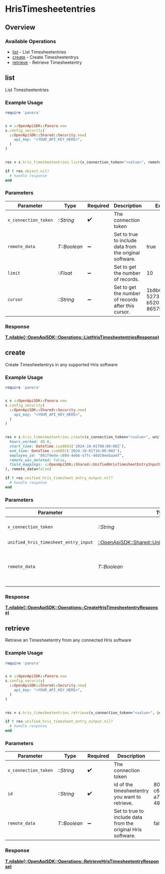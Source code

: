 # HrisTimesheetentries

## Overview

### Available Operations

* [list](#list) - List Timesheetentries
* [create](#create) - Create Timesheetentrys
* [retrieve](#retrieve) - Retrieve Timesheetentry

## list

List Timesheetentries

### Example Usage

```ruby
require 'panora'


s = ::OpenApiSDK::Panora.new
s.config_security(
  ::OpenApiSDK::Shared::Security.new(
    api_key: "<YOUR_API_KEY_HERE>",
  )
)

    
res = s.hris_timesheetentries.list(x_connection_token="<value>", remote_data=true, limit=10.0, cursor="1b8b05bb-5273-4012-b520-8657b0b90874")

if ! res.object.nil?
  # handle response
end

```

### Parameters

| Parameter                                               | Type                                                    | Required                                                | Description                                             | Example                                                 |
| ------------------------------------------------------- | ------------------------------------------------------- | ------------------------------------------------------- | ------------------------------------------------------- | ------------------------------------------------------- |
| `x_connection_token`                                    | *::String*                                              | :heavy_check_mark:                                      | The connection token                                    |                                                         |
| `remote_data`                                           | *T::Boolean*                                            | :heavy_minus_sign:                                      | Set to true to include data from the original software. | true                                                    |
| `limit`                                                 | *::Float*                                               | :heavy_minus_sign:                                      | Set to get the number of records.                       | 10                                                      |
| `cursor`                                                | *::String*                                              | :heavy_minus_sign:                                      | Set to get the number of records after this cursor.     | 1b8b05bb-5273-4012-b520-8657b0b90874                    |

### Response

**[T.nilable(::OpenApiSDK::Operations::ListHrisTimesheetentriesResponse)](../../models/operations/listhristimesheetentriesresponse.md)**




## create

Create Timesheetentrys in any supported Hris software

### Example Usage

```ruby
require 'panora'


s = ::OpenApiSDK::Panora.new
s.config_security(
  ::OpenApiSDK::Shared::Security.new(
    api_key: "<YOUR_API_KEY_HERE>",
  )
)

    
res = s.hris_timesheetentries.create(x_connection_token="<value>", unified_hris_timesheet_entry_input=::OpenApiSDK::Shared::UnifiedHrisTimesheetEntryInput.new(
  hours_worked: 40.0,
  start_time: DateTime.iso8601('2024-10-01T08:00:00Z'),
  end_time: DateTime.iso8601('2024-10-01T16:00:00Z'),
  employee_id: "801f9ede-c698-4e66-a7fc-48d19eebaa4f",
  remote_was_deleted: false,
  field_mappings: ::OpenApiSDK::Shared::UnifiedHrisTimesheetEntryInputFieldMappings.new(),
), remote_data=false)

if ! res.unified_hris_timesheet_entry_output.nil?
  # handle response
end

```

### Parameters

| Parameter                                                                                                     | Type                                                                                                          | Required                                                                                                      | Description                                                                                                   |
| ------------------------------------------------------------------------------------------------------------- | ------------------------------------------------------------------------------------------------------------- | ------------------------------------------------------------------------------------------------------------- | ------------------------------------------------------------------------------------------------------------- |
| `x_connection_token`                                                                                          | *::String*                                                                                                    | :heavy_check_mark:                                                                                            | The connection token                                                                                          |
| `unified_hris_timesheet_entry_input`                                                                          | [::OpenApiSDK::Shared::UnifiedHrisTimesheetEntryInput](../../models/shared/unifiedhristimesheetentryinput.md) | :heavy_check_mark:                                                                                            | N/A                                                                                                           |
| `remote_data`                                                                                                 | *T::Boolean*                                                                                                  | :heavy_minus_sign:                                                                                            | Set to true to include data from the original Hris software.                                                  |

### Response

**[T.nilable(::OpenApiSDK::Operations::CreateHrisTimesheetentryResponse)](../../models/operations/createhristimesheetentryresponse.md)**




## retrieve

Retrieve an Timesheetentry from any connected Hris software

### Example Usage

```ruby
require 'panora'


s = ::OpenApiSDK::Panora.new
s.config_security(
  ::OpenApiSDK::Shared::Security.new(
    api_key: "<YOUR_API_KEY_HERE>",
  )
)

    
res = s.hris_timesheetentries.retrieve(x_connection_token="<value>", id="801f9ede-c698-4e66-a7fc-48d19eebaa4f", remote_data=false)

if ! res.unified_hris_timesheet_entry_output.nil?
  # handle response
end

```

### Parameters

| Parameter                                                    | Type                                                         | Required                                                     | Description                                                  | Example                                                      |
| ------------------------------------------------------------ | ------------------------------------------------------------ | ------------------------------------------------------------ | ------------------------------------------------------------ | ------------------------------------------------------------ |
| `x_connection_token`                                         | *::String*                                                   | :heavy_check_mark:                                           | The connection token                                         |                                                              |
| `id`                                                         | *::String*                                                   | :heavy_check_mark:                                           | id of the timesheetentry you want to retrieve.               | 801f9ede-c698-4e66-a7fc-48d19eebaa4f                         |
| `remote_data`                                                | *T::Boolean*                                                 | :heavy_minus_sign:                                           | Set to true to include data from the original Hris software. | false                                                        |

### Response

**[T.nilable(::OpenApiSDK::Operations::RetrieveHrisTimesheetentryResponse)](../../models/operations/retrievehristimesheetentryresponse.md)**


